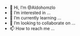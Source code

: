- 👋 Hi, I’m @Aldohomzlo
- 👀 I’m interested in ...
- 🌱 I’m currently learning ...
- 💞️ I’m looking to collaborate on ...
- 📫 How to reach me ...

<!---
Aldohomzlo/Aldohomzlo is a ✨ special ✨ repository because its `README.md` (this file) appears on your GitHub profile.
You can click the Preview link to take a look at your changes.
--->
